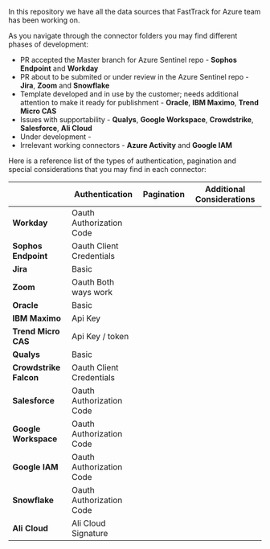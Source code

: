In this repository we have all the data sources that FastTrack for Azure team has been working on. 

As you navigate through the connector folders you may find different phases of development:
  * PR accepted the Master branch for Azure Sentinel repo - **Sophos Endpoint** and **Workday**
  * PR about to be submited or under review in the Azure Sentinel repo - **Jira**, **Zoom** and **Snowflake**
  * Template developed and in use by the customer; needs additional attention to make it ready for publishment - **Oracle**, **IBM Maximo**, **Trend Micro CAS**
  * Issues with supportability - **Qualys**, **Google Workspace**, **Crowdstrike**, **Salesforce**, **Ali Cloud**
  * Under development - 
  * Irrelevant working connectors - **Azure Activity** and **Google IAM**

Here is a reference list of the types of authentication, pagination and special considerations that you may find in each connector:

|                        | Authentication           | Pagination | Additional Considerations |
|------------------------|--------------------------|------------|---------------------------|
| **Workday**            | Oauth Authorization Code |            |                           |
| **Sophos Endpoint**    | Oauth Client Credentials |            |                           |
| **Jira**               | Basic                    |            |                           |
| **Zoom**               | Oauth Both ways work     |            |                           |
| **Oracle**             | Basic                    |            |                           |
| **IBM Maximo**         | Api Key                  |            |                           |
| **Trend Micro CAS**    | Api Key / token          |            |                           |
| **Qualys**             | Basic                    |            |                           |
| **Crowdstrike Falcon** | Oauth Client Credentials |            |                           |
| **Salesforce**         | Oauth Authorization Code |            |                           |
| **Google Workspace**   | Oauth Authorization Code |            |                           |
| **Google IAM**         | Oauth Authorization Code |            |                           |
| **Snowflake**          | Oauth Authorization Code |            |                           |
| **Ali Cloud**          | Ali Cloud Signature      |            |                           |
